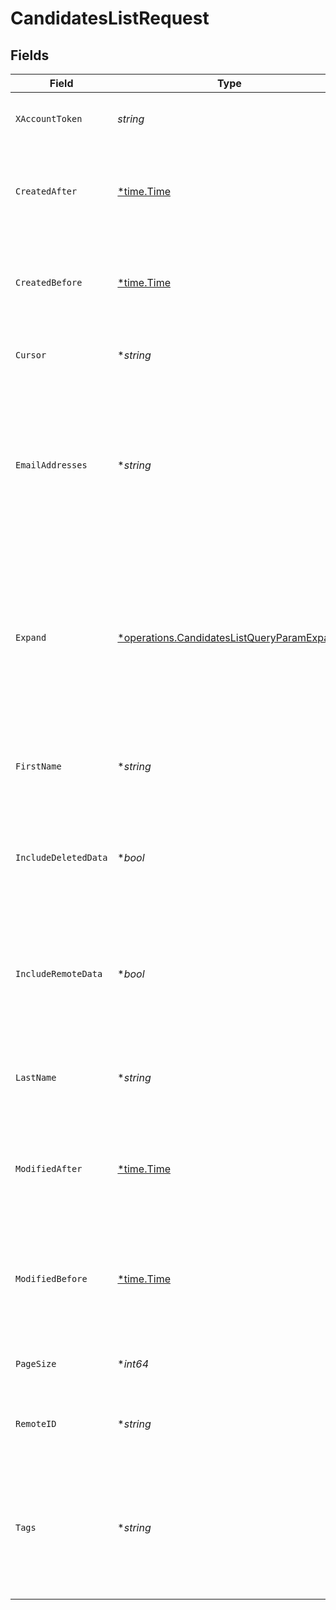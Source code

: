 # CandidatesListRequest


## Fields

| Field                                                                                                                  | Type                                                                                                                   | Required                                                                                                               | Description                                                                                                            |
| ---------------------------------------------------------------------------------------------------------------------- | ---------------------------------------------------------------------------------------------------------------------- | ---------------------------------------------------------------------------------------------------------------------- | ---------------------------------------------------------------------------------------------------------------------- |
| `XAccountToken`                                                                                                        | *string*                                                                                                               | :heavy_check_mark:                                                                                                     | Token identifying the end user.                                                                                        |
| `CreatedAfter`                                                                                                         | [*time.Time](https://pkg.go.dev/time#Time)                                                                             | :heavy_minus_sign:                                                                                                     | If provided, will only return objects created after this datetime.                                                     |
| `CreatedBefore`                                                                                                        | [*time.Time](https://pkg.go.dev/time#Time)                                                                             | :heavy_minus_sign:                                                                                                     | If provided, will only return objects created before this datetime.                                                    |
| `Cursor`                                                                                                               | **string*                                                                                                              | :heavy_minus_sign:                                                                                                     | The pagination cursor value.                                                                                           |
| `EmailAddresses`                                                                                                       | **string*                                                                                                              | :heavy_minus_sign:                                                                                                     | If provided, will only return candidates with these email addresses; multiple addresses can be separated by commas.    |
| `Expand`                                                                                                               | [*operations.CandidatesListQueryParamExpand](../../../pkg/models/operations/candidateslistqueryparamexpand.md)         | :heavy_minus_sign:                                                                                                     | Which relations should be returned in expanded form. Multiple relation names should be comma separated without spaces. |
| `FirstName`                                                                                                            | **string*                                                                                                              | :heavy_minus_sign:                                                                                                     | If provided, will only return candidates with this first name.                                                         |
| `IncludeDeletedData`                                                                                                   | **bool*                                                                                                                | :heavy_minus_sign:                                                                                                     | Whether to include data that was marked as deleted by third party webhooks.                                            |
| `IncludeRemoteData`                                                                                                    | **bool*                                                                                                                | :heavy_minus_sign:                                                                                                     | Whether to include the original data Merge fetched from the third-party to produce these models.                       |
| `LastName`                                                                                                             | **string*                                                                                                              | :heavy_minus_sign:                                                                                                     | If provided, will only return candidates with this last name.                                                          |
| `ModifiedAfter`                                                                                                        | [*time.Time](https://pkg.go.dev/time#Time)                                                                             | :heavy_minus_sign:                                                                                                     | If provided, only objects synced by Merge after this date time will be returned.                                       |
| `ModifiedBefore`                                                                                                       | [*time.Time](https://pkg.go.dev/time#Time)                                                                             | :heavy_minus_sign:                                                                                                     | If provided, only objects synced by Merge before this date time will be returned.                                      |
| `PageSize`                                                                                                             | **int64*                                                                                                               | :heavy_minus_sign:                                                                                                     | Number of results to return per page.                                                                                  |
| `RemoteID`                                                                                                             | **string*                                                                                                              | :heavy_minus_sign:                                                                                                     | The API provider's ID for the given object.                                                                            |
| `Tags`                                                                                                                 | **string*                                                                                                              | :heavy_minus_sign:                                                                                                     | If provided, will only return candidates with these tags; multiple tags can be separated by commas.                    |